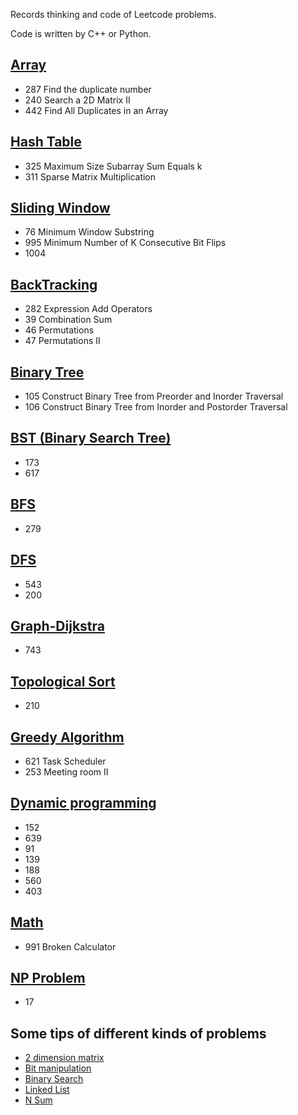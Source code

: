 Records thinking and code of Leetcode problems.

Code is written by C++ or Python.

## [Array](Array.md)

- 287 Find the duplicate number
- 240 Search a 2D Matrix II
- 442 Find All Duplicates in an Array

## [Hash Table](HashTable.py)

- 325 Maximum Size Subarray Sum Equals k
- 311 Sparse Matrix Multiplication

## [Sliding Window](Sliding-Window.md)

- 76 Minimum Window Substring
- 995 Minimum Number of K Consecutive Bit Flips
- 1004

## [BackTracking](BackTracking.md)

- 282 Expression Add Operators
- 39 Combination Sum
- 46 Permutations
- 47 Permutations II

## [Binary Tree](Binary-Tree.md)

- 105 Construct Binary Tree from Preorder and Inorder Traversal
- 106 Construct Binary Tree from Inorder and Postorder Traversal

## [BST (Binary Search Tree)](BST.md)

- 173
- 617

## [BFS](BFS.md)

- 279

## [DFS](DFS.md)

- 543
- 200

## [Graph-Dijkstra](Dijkstra.md)

- 743

## [Topological Sort](TopologicalSort.py)

- 210

## [Greedy Algorithm](Greedy.md)

- 621 Task Scheduler
- 253 Meeting room II

## [Dynamic programming](dynamic-program.py)

- 152
- 639
- 91
- 139
- 188
- 560
- 403

## [Math](math.md)

- 991 Broken Calculator

## [NP Problem](NP.py)

- 17

## Some tips of different kinds of problems

- [2 dimension matrix](2-dimension-matrix.md)
- [Bit manipulation](Bit_Manipulation.md)
- [Binary Search](Binary-Search.md)
- [Linked List](Linked-List.md)
- [N Sum](NSum.md)